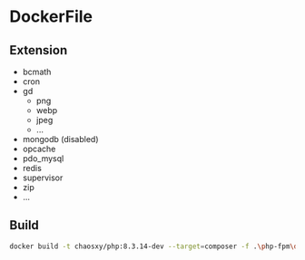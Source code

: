 # DockerFile

## Extension

* bcmath
* cron
* gd
  * png
  * webp
  * jpeg
  * ...
* mongodb (disabled)
* opcache
* pdo_mysql
* redis
* supervisor
* zip
* ...
  
## Build

```bash
docker build -t chaosxy/php:8.3.14-dev --target=composer -f .\php-fpm\dockerfile-php:8.3.14  .
```
